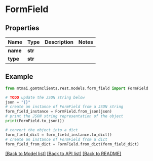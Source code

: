# FormField


## Properties

Name | Type | Description | Notes
------------ | ------------- | ------------- | -------------
**name** | **str** |  | 
**type** | **str** |  | 

## Example

```python
from mtmai.gomtmclients.rest.models.form_field import FormField

# TODO update the JSON string below
json = "{}"
# create an instance of FormField from a JSON string
form_field_instance = FormField.from_json(json)
# print the JSON string representation of the object
print(FormField.to_json())

# convert the object into a dict
form_field_dict = form_field_instance.to_dict()
# create an instance of FormField from a dict
form_field_from_dict = FormField.from_dict(form_field_dict)
```
[[Back to Model list]](../README.md#documentation-for-models) [[Back to API list]](../README.md#documentation-for-api-endpoints) [[Back to README]](../README.md)


